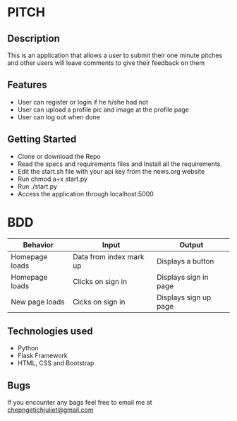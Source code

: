 # PITCH
## Description
This is an application that allows a user to submit their one minute pitches and other users will leave comments to give their feedback on them

## Features
* User can register or login if he h/she had not
* User can upload a profile pic and image at the profile page
* User can log out when done

## Getting Started
* Clone or download the Repo
* Read the specs and requirements files and Install all the requirements.
* Edit the start.sh file with your api key from the news.org website
* Run chmod a+x start.py
* Run ./start.py
* Access the application through localhost:5000

# BDD

|Behavior             | Input                  | Output
|---------------------|------------------------|------------------------|
|Homepage loads       |Data from index mark up | Displays a button      |
|Homepage loads       | Clicks on  sign in     |  Displays sign in page |
| New page loads      |  Cicks on sign in      | Displays sign up page  |

## Technologies used
* Python
* Flask Framework
* HTML, CSS and Bootstrap

## Bugs
If you encounter any bags feel free to email me at chepngetichjuliet@gmail.com

